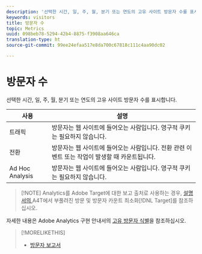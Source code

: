 ```yaml
---
description: '선택한 시간, 일, 주, 월, 분기 또는 연도의 고유 사이트 방문자 수를 표시합니다. '
keywords: visitors
title: 방문자 수
topic: Metrics
uuid: 098beb78-5294-42b4-8875-f3908aa646ca
translation-type: ht
source-git-commit: 99ee24efaa517e8da700c67818c111c4aa90dc02

---
```



# 방문자 수

선택한 시간, 일, 주, 월, 분기 또는 연도의 고유 사이트 방문자 수를 표시합니다. 

| 사용 | 설명 |
|---|---|
| 트래픽 | 방문자는 웹 사이트에 들어오는 사람입니다. 영구적 쿠키는 필요하지 않습니다. |
| 전환 | 방문자는 웹 사이트에 들어오는 사람입니다. 전환 관련 이벤트 또는 작업이 발생할 때 카운트됩니다. |
| Ad Hoc Analysis | 방문자는 웹 사이트에 들어오는 사람입니다. 영구적 쿠키는 필요하지 않습니다. |

> [!NOTE] Analytics를 Adobe Target에 대한 보고 출처로 사용하는 경우, [ 설명서의 ](https://marketing.adobe.com/resources/help/ko_KR/target/a4t/minimizing-inflated-visit-and-visitor-counts-a4t.html)A4T에서 부풀려진 방문 및 방문자 카운트 최소화[!DNL Target]를 참조하십시오.

자세한 내용은 Adobe Analytics 구현 안내서의 [고유 방문자 식별](https://marketing.adobe.com/resources/help/ko_KR/sc/implement/visid_overview.html)을 참조하십시오.

>[!MORELIKETHIS]
>
>* [방문자 보고서](/help/components/c-variables/dimensionslist/reports-visitors.md)

